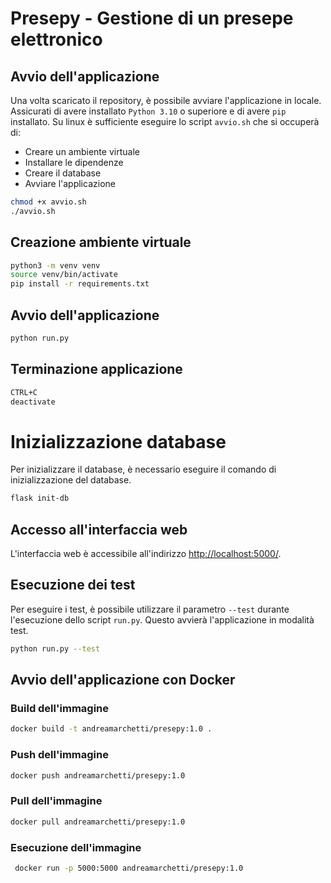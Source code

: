 # Presepy - Gestione di un presepe elettronico

## Avvio dell'applicazione
Una volta scaricato il repository, è possibile avviare l'applicazione in locale. Assicurati di avere installato `Python 3.10` o superiore e di avere `pip` installato.
Su linux è sufficiente eseguire lo script `avvio.sh` che si occuperà di:
- Creare un ambiente virtuale
- Installare le dipendenze
- Creare il database
- Avviare l'applicazione
```bash
chmod +x avvio.sh
./avvio.sh
```

## Creazione ambiente virtuale
```bash
python3 -m venv venv
source venv/bin/activate
pip install -r requirements.txt
```

## Avvio dell'applicazione
```bash
python run.py
```

## Terminazione applicazione
```bash
CTRL+C
deactivate
```

# Inizializzazione database
Per inizializzare il database, è necessario eseguire il comando di inizializzazione del database.
```bash
flask init-db
```

## Accesso all'interfaccia web

L'interfaccia web è accessibile all'indirizzo [http://localhost:5000/](http://localhost:5000/).

## Esecuzione dei test
Per eseguire i test, è possibile utilizzare il parametro `--test` durante l'esecuzione dello script `run.py`. Questo avvierà l'applicazione in modalità test.
```bash
python run.py --test
```

## Avvio dell'applicazione con Docker

### Build dell'immagine
```bash
docker build -t andreamarchetti/presepy:1.0 .
```
### Push dell'immagine
```bash
docker push andreamarchetti/presepy:1.0
```
### Pull dell'immagine
```bash
docker pull andreamarchetti/presepy:1.0
```
### Esecuzione dell'immagine
```bash
 docker run -p 5000:5000 andreamarchetti/presepy:1.0
```